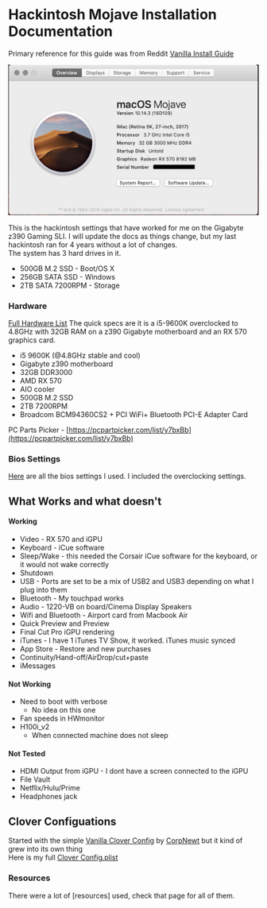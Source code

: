 
# Hackintosh Mojave Installation Documentation
Primary reference for this guide was from Reddit [Vanilla Install Guide](https://hackintosh.gitbook.io/-r-hackintosh-vanilla-desktop-guide/config.plist-per-hardware/coffee-lake)

![alt text](images/AboutThisMac.png "About This Mac")

This is the hackintosh settings that have worked for me on the Gigabyte z390 Gaming SLI. I will update the docs as things change, but my last hackintosh ran for 4 years without a lot of changes. <br>
The system has 3 hard drives in it.
* 500GB M.2 SSD - Boot/OS X
* 256GB SATA SSD - Windows
* 2TB SATA 7200RPM - Storage

### Hardware

[Full Hardware List](Hardware.md)
The quick specs are it is a i5-9600K overclocked to 4.8GHz with 32GB RAM on a z390 Gigabyte motherboard and an RX 570 graphics card.
* i5 9600K (@4.8GHz stable and cool)
* Gigabyte z390 motherboard
* 32GB DDR3000
* AMD RX 570
* AIO cooler
* 500GB M.2 SSD
* 2TB 7200RPM
* Broadcom BCM94360CS2 + PCI WiFi+ Bluetooth PCI-E Adapter Card

PC Parts Picker - [https://pcpartpicker.com/list/y7bxBb](https://pcpartpicker.com/list/y7bxBb)

### Bios Settings
[Here](Bios_Settings.md) are all the bios settings I used. I included the overclocking settings.

## What Works and what doesn't

#### Working
* Video - RX 570 and iGPU
* Keyboard - iCue software
* Sleep/Wake - this needed the Corsair iCue software for the keyboard, or it would not wake correctly
* Shutdown
* USB - Ports are set to be a mix of USB2 and USB3 depending on what I plug into them
* Bluetooth - My touchpad works
* Audio - 1220-VB on board/Cinema Display Speakers
* Wifi and Bluetooth - Airport card from Macbook Air
* Quick Preview and Preview
* Final Cut Pro iGPU rendering
* iTunes - I have 1 iTunes TV Show, it worked. iTunes music synced
* App Store - Restore and new purchases
* Continuity/Hand-off/AirDrop/cut+paste
* iMessages

#### Not Working
* Need to boot with verbose
  * No idea on this one
* Fan speeds in HWmonitor
* H100i_v2
  * When connected machine does not sleep

#### Not Tested
* HDMI Output from iGPU - I dont have a screen connected to the iGPU
* File Vault
* Netflix/Hulu/Prime
* Headphones jack

## Clover Configuations
Started with the simple  [Vanilla Clover Config](https://hackintosh.gitbook.io/-r-hackintosh-vanilla-desktop-guide/config.plist-per-hardware/coffee-lake) by [CorpNewt](https://www.reddit.com/user/corpnewt) but it kind of grew into its own thing<br>
Here is my full [Clover Config.plist](Clover_config.plist)

### Resources
There were a lot of [resources] used, check that page for all of them.
